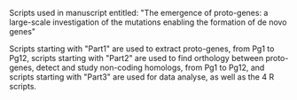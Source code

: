 Scripts used in manuscript entitled: "The emergence of proto-genes: a large-scale investigation of
the mutations enabling the formation of de novo genes"

Scripts starting with "Part1" are used to extract proto-genes, 
from Pg1 to Pg12, scripts starting with "Part2" are used to find orthology between proto-genes, 
detect and study non-coding homologs, from Pg1 to Pg12,
and scripts starting with "Part3" are used for data analyse, as well as the 4 R scripts.

